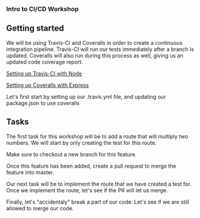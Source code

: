### Intro to CI/CD Workshop

## Getting started
We will be using Travis-CI and Coveralls in order to create a continuous integration pipeline. Travis-CI will run our tests immediately after a branch is updated. Coveralls will also run during this process as well, giving us an updated code coverage report.

[Setting up Travis-CI with Node](https://docs.travis-ci.com/user/languages/javascript-with-nodejs/)

[Setting up Coveralls with Express](https://github.com/istanbuljs/nyc/blob/master/docs/setup-coveralls.md)

Let's first start by setting up our .travis.yml file, and updating our package.json to use coveralls

## Tasks
The first task for this workshop will be to add a route that will multiply two numbers. We will start by only creating the test for this route.

Make sure to checkout a new branch for this feature.

Once this feature has been added, create a pull request to merge the feature into master.

Our next task will be to implement the route that we have created a test for. Once we implement the route, let's see if the PR will let us merge.

Finally, let's "accidentaly" break a part of our code. Let's see if we are still allowed to merge our code.
